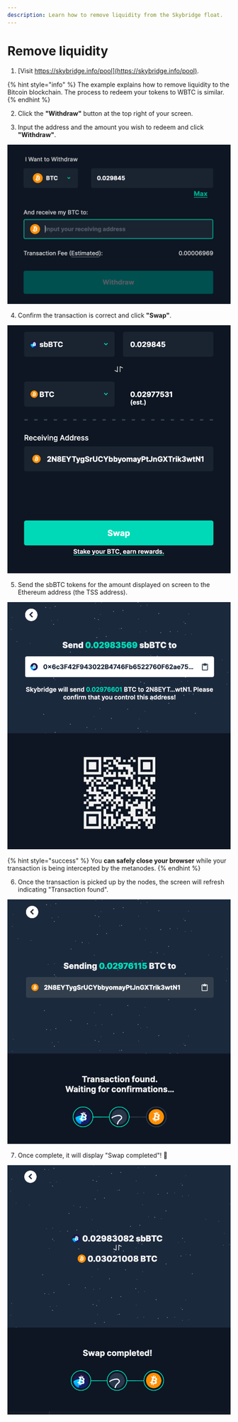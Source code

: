 ```yaml
---
description: Learn how to remove liquidity from the Skybridge float.
---
```


# Remove liquidity

1. [Visit https://skybridge.info/pool](https://skybridge.info/pool).

{% hint style="info" %}
The example explains how to remove liquidity to the Bitcoin blockchain. The process to redeem your tokens to WBTC is similar.
{% endhint %}

2. Click the **"Withdraw"** button at the top right of your screen.

3. Input the address and the amount you wish to redeem and click **"Withdraw"**.

![](../../.gitbook/assets/withdraw1.png)

4. Confirm the transaction is correct and click **"Swap"**.

![](../../.gitbook/assets/withdraw2.png)

5. Send the sbBTC tokens for the amount displayed on screen to the Ethereum address \(the TSS address\).

![](../../.gitbook/assets/withdraw3.png)

{% hint style="success" %}
You **can safely close your browser** while your transaction is being intercepted by the metanodes.
{% endhint %}

6. Once the transaction is picked up by the nodes, the screen will refresh indicating "Transaction found".

![](../../.gitbook/assets/withdraw4.png)

7. Once complete, it will display "Swap completed"! 🎉

![](../../.gitbook/assets/withdraw5.png)

